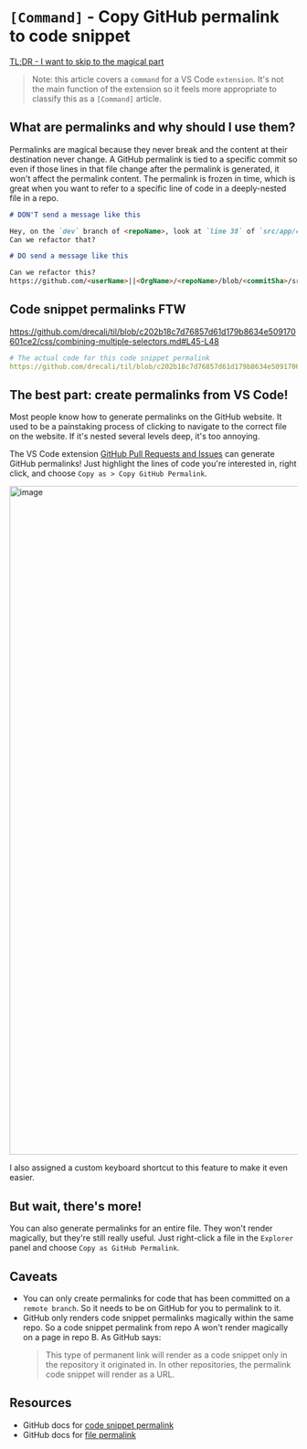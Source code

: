 # `[Command]` - Copy GitHub permalink to code snippet

[TL;DR - I want to skip to the magical part](#code-snippet-permalinks-ftw)

> Note: this article covers a `command` for a VS Code `extension`. It's not the main function of the extension so it feels more appropriate to classify this as a `[Command]` article.

## What are permalinks and why should I use them?

Permalinks are magical because they never break and the content at their destination never change. A GitHub permalink is tied to a specific commit so even if those lines in that file change after the permalink is generated, it won't affect the permalink content. The permalink is frozen in time, which is great when you want to refer to a specific line of code in a deeply-nested file in a repo.

```md
# DON'T send a message like this

Hey, on the `dev` branch of <repoName>, look at `line 38` of `src/app/components/menu/submenu/options/BestOption.tsx`.  
Can we refactor that?

# DO send a message like this

Can we refactor this?  
https://github.com/<userName>||<OrgName>/<repoName>/blob/<commitSha>/src/app/components/menu/submenu/options/BestOption.tsx#L38
```

## Code snippet permalinks FTW

https://github.com/drecali/til/blob/c202b18c7d76857d61d179b8634e509170601ce2/css/combining-multiple-selectors.md#L45-L48

```yaml
# The actual code for this code snippet permalink
https://github.com/drecali/til/blob/c202b18c7d76857d61d179b8634e509170601ce2/css/combining-multiple-selectors.md#L45-L48
```

## The best part: create permalinks from VS Code!

Most people know how to generate permalinks on the GitHub website. It used to be a painstaking process of clicking to navigate to the correct file on the website. If it's nested several levels deep, it's too annoying.

The VS Code extension [GitHub Pull Requests and Issues](https://marketplace.visualstudio.com/items?itemName=GitHub.vscode-pull-request-github) can generate GitHub permalinks! Just highlight the lines of code you're interested in, right click, and choose `Copy as > Copy GitHub Permalink`.

<img width="1171" alt="image" src="https://user-images.githubusercontent.com/24983797/176687078-110c4582-dabc-4720-a8c5-6cbb3328e0ab.png">

I also assigned a custom keyboard shortcut to this feature to make it even easier.

## But wait, there's more!

You can also generate permalinks for an entire file. They won't render magically, but they're still really useful. Just right-click a file in the `Explorer` panel and choose `Copy as GitHub Permalink`.

## Caveats

- You can only create permalinks for code that has been committed on a `remote branch`. So it needs to be on GitHub for you to permalink to it.
- GitHub only renders code snippet permalinks magically within the same repo. So a code snippet permalink from repo A won't render magically on a page in repo B. As GitHub says:
  > This type of permanent link will render as a code snippet only in the repository it originated in. In other repositories, the permalink code snippet will render as a URL.

## Resources

- GitHub docs for [code snippet permalink](https://docs.github.com/en/get-started/writing-on-github/working-with-advanced-formatting/creating-a-permanent-link-to-a-code-snippet)
- GitHub docs for [file permalink](https://docs.github.com/en/repositories/working-with-files/using-files/getting-permanent-links-to-files)
